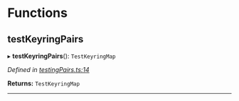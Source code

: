 

# Functions

<a id="testkeyringpairs"></a>

##  testKeyringPairs

▸ **testKeyringPairs**(): `TestKeyringMap`

*Defined in [testingPairs.ts:14](https://github.com/polkadot-js/common/blob/2be211c/packages/keyring/src/testingPairs.ts#L14)*

**Returns:** `TestKeyringMap`

___

